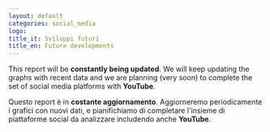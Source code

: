 ```yaml
---
layout: default
categories: social_media
logo:
title_it: Sviluppi futuri
title_en: Future developments
---
```



<div class="en">
	<p>
	This report will be <b>constantly being updated</b>. We will keep updating the graphs with recent data and we are planning (very soon) to complete the set of social media platforms with <b>YouTube</b>. 
	</p>
</div>

<div class="it">
	<p>
	Questo report è in <b>costante aggiornamento</b>. Aggiorneremo periodicamente i grafici con nuovi dati, e pianifichiamo di completare l'insieme di piattaforme social da analizzare includendo anche <b>YouTube</b>. 
	</p>
</div>
